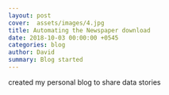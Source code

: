 ```yaml
---
layout: post
cover:  assets/images/4.jpg
title: Automating the Newspaper download
date: 2018-10-03 00:00:00 +0545
categories: blog
author: David
summary: Blog started
---
```


created my personal blog to share data stories
